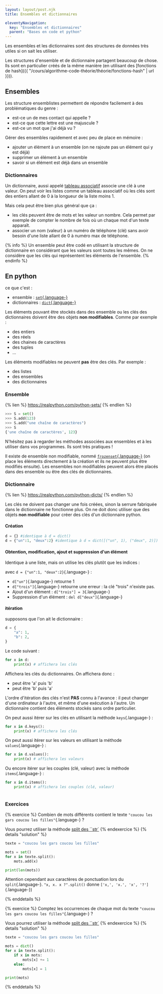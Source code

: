 ```yaml
---
layout: layout/post.njk 
title: Ensembles et dictionnaires

eleventyNavigation:
  key: "Ensembles et dictionnaires"
  parent: "Bases en code et python"
---
```


<!-- début résumé -->

Les ensembles et les dictionnaires sont des structures de données très utiles si on sait les utiliser.

<!-- end résumé -->

Les structures d'ensemble et de dictionnaire partagent beaucoup de chose. Ils sont en particulier créés de la même manière (en utilisant des [fonctions de hash]({{ "/cours/algorithme-code-théorie/théorie/fonctions-hash" | url }})).

## Ensembles

Les structure ensemblistes permettent de répondre facilement à des problématiques du genre :

* est-ce un de mes contact qui appelle ?
* est-ce que cette lettre est une majuscule ?
* est-ce un mot que j'ai déjà vu ?

Gérer des ensembles rapidement et avec peu de place en mémoire :

* ajouter un élément à un ensemble (on ne rajoute pas un élément qui y est déjà)
* supprimer un élément à un ensemble
* savoir si un élément est déjà dans un ensemble

### Dictionnaires

Un dictionnaire, aussi appelé [tableau associatif](https://fr.wikipedia.org/wiki/Tableau_associatif) associe une clé à une valeur. On peut voir les listes comme un tableau associatif où les clés sont des entiers allant de 0 à la longueur de la liste moins 1.

Mais cela peut être bien plus général que ça :

* les clés peuvent être de mots et les valeur un nombre. Cela permet par exemple de compter le nombre de fois où un chaque mot d'un texte apparaît.
* associer un nom (valeur) à un numéro de téléphone (clé) sans avoir besoin d'une liste allant de 0 à numéro max de téléphone.

{% info %}
Un ensemble peut être codé en utilisant la structure de dictionnaire en considérant que les valeurs sont toutes les mêmes. On ne considère que les clés qui représentent les éléments de l'ensemble.
{% endinfo %}

## En python

ce que c'est :

* ensemble : [`set`{.language-}](https://docs.python.org/fr/3/tutorial/datastructures.html#sets)
* dictionnaires : [`dict`{.language-}](https://docs.python.org/fr/3/tutorial/datastructures.html#dictionaries)

Les éléments pouvant être stockés dans des ensemble ou les clés des dictionnaires doivent être des objets **non modifiables**. Comme par exemple :

* des entiers
* des réels
* des chaines de caractères
* des tuples
* ...

Les éléments modifiables ne peuvent **pas** être des clés. Par exemple :

* des listes
* des ensembles
* des dictionnaires

### Ensemble

{% lien %}
<https://realpython.com/python-sets/>
{% endlien %}

```python
>>> S = set()
>>> S.add(123)
>>> S.add("une chaîne de caractères")
>>> S
{'une chaîne de caractères', 123}
```

N'hésitez pas à regarder les méthodes associées aux ensembles et à les utiliser dans vos programmes. Ils sont très pratiques !

Il existe de ensemble non modifiable, nommé [`frozenset`{.language-}](https://docs.python.org/fr/3/library/stdtypes.html#frozenset) (on place les éléments directement à la création et ils ne peuvent plus être modifiés ensuite). Les ensembles non modifiables peuvent alors être placés dans des ensemble ou être des clés de dictionnaires.

### <span id="dictionnaire"></span> Dictionnaire

{% lien %}
<https://realpython.com/python-dicts/>
{% endlien %}

Les clés ne doivent pas changer une fois créées, sinon la serrure fabriquée dans le dictionnaire ne fonctionne plus. On ne doit donc utiliser que des objets **non modifiable** pour créer des clés d'un dictionnaire python.

#### Création

```python
d = {} #identique à d = dict()
d = {"un":1, "deux":2} #identique à d = dict([("un", 1), ("deux", 2)])
```

#### Obtention, modification, ajout et suppression d'un élément

Identique à une liste, mais on utilise les clés plutôt que les indices :

avec `d = {"un":1, "deux":2}`{.language-} :

* `d["un"]`{.language-}  retourne 1
* `d["trois"]`{.language-} retourne une erreur : la clé "trois" n'existe pas.
* Ajout d'un élément :  `d["trois"] = 3`{.language-}
* Suppression d'un élément :  `del d["deux"]`{.language-}

#### itération

supposons que l'on ait le dictionnaire :

```python
d = {
    "a": 1,
    "b": 2,
}
```

Le code suivant :

```python
for x in d:
    print(x) # affichera les clés
```

Affichera les clés du dictionnaires. On affichera donc :

* peut être 'a' puis 'b'
* peut être 'b' puis 'a'

L'ordre d'itération des clés n'est **PAS** connu à l'avance : il peut changer d'une ordinateur à l'autre, et même d'une exécution à l'autre. Un dictionnaire  contient des éléments stockés sans ordre particulier.

On peut aussi itérer sur les clés en utilisant la méthode `keys`{.language-} :

```python
for x in d.keys():
    print(x) # affichera les clés
```

On peut aussi itérer sur les valeurs en utilisant la méthode `values`{.language-} :

```python
for x in d.values():
    print(x) # affichera les valeurs
```

Ou encore itérer sur les couples (clé, valeur) avec la méthode `items`{.language-} :

```python
for x in d.items():
    print(x) # affichera les couples (clé, valeur)
     
```

### Exercices

{% exercice %}
Combien de mots différents contient le texte `"coucou les gars coucou les filles"`{.language-} ?

Vous pourrez utiliser la méthode [split des ``str`](https://docs.python.org/fr/3/library/stdtypes.html#str.split)
{% endexercice %}
{% details "solution" %}

```python
texte = "coucou les gars coucou les filles"

mots = set()
for x in texte.split():
    mots.add(x)

print(len(mots))
```

Attention cependant aux caractères de ponctuation lors du `split`{.language-}. `"x, x. x ?".split()` donne  `['x,', 'x.', 'x', '?']`{.language-})

{% enddetails %}

{% exercice %}
Comptez les occurrences de chaque mot du texte `"coucou les gars coucou les filles"`{.language-} ?

Vous pourrez utiliser la méthode [split des ``str`](https://docs.python.org/fr/3/library/stdtypes.html#str.split)
{% endexercice %}
{% details "solution" %}

```python
texte = "coucou les gars coucou les filles"

mots = dict()
for x in texte.split():
    if x in mots:
        mots[x] += 1
    else:
        mots[x] = 1

print(mots)
```

{% enddetails %}
